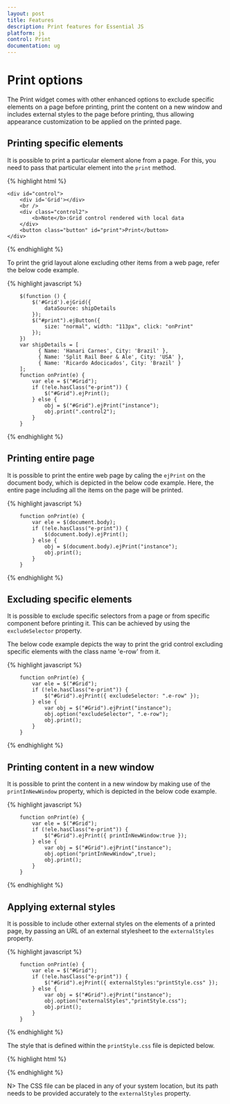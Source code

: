 ```yaml
---
layout: post
title: Features
description: Print features for Essential JS
platform: js
control: Print
documentation: ug
---
```


# Print options

The Print widget comes with other enhanced options to exclude specific elements on a page before printing, print the content on a new window and includes external styles to the page before printing, thus allowing appearance customization to be applied on the printed page.

## Printing specific elements

It is possible to print a particular element alone from a page. For this, you need to pass that particular element into the `print` method.

{% highlight html %}

    <div id="control">
        <div id='Grid'></div>
        <br />
        <div class="control2">
            <b>Note</b>:Grid control rendered with local data
        </div>
        <button class="button" id="print">Print</button>
    </div>
   

{% endhighlight %}

To print the grid layout alone excluding other items from a web page, refer the below code example.

{% highlight javascript %}

        $(function () {
            $('#Grid').ejGrid({
                dataSource: shipDetails
            });
            $("#print").ejButton({
                size: "normal", width: "113px", click: "onPrint"
            });
        })
        var shipDetails = [
              { Name: 'Hanari Carnes', City: 'Brazil' },
              { Name: 'Split Rail Beer & Ale', City: 'USA' },
              { Name: 'Ricardo Adocicados', City: 'Brazil' }
        ];
        function onPrint(e) {
            var ele = $("#Grid");
            if (!ele.hasClass("e-print")) {
                $("#Grid").ejPrint();
            } else {
                obj = $("#Grid").ejPrint("instance");
                obj.print(".control2");
            }
        }
        
{% endhighlight %}


## Printing entire page

It is possible to print the entire web page by caling the `ejPrint` on the document body, which is depicted in the below code example. Here, the entire page including all the items on the page will be printed.

{% highlight javascript %}

        function onPrint(e) {
            var ele = $(document.body);
            if (!ele.hasClass("e-print")) {
                $(document.body).ejPrint();
            } else {
                obj = $(document.body).ejPrint("instance");
                obj.print();
            }
        }
          

{% endhighlight %}


## Excluding specific elements

It is possible to exclude specific selectors from a page or from specific component before printing it. This can be achieved by using the `excludeSelector` property.

The below code example depicts the way to print the grid control excluding specific elements with the class name 'e-row' from it.

{% highlight javascript %}

        function onPrint(e) {
            var ele = $("#Grid");
            if (!ele.hasClass("e-print")) {
                $("#Grid").ejPrint({ excludeSelector: ".e-row" });
            } else {
                var obj = $("#Grid").ejPrint("instance");
                obj.option("excludeSelector", ".e-row");
                obj.print();
            }
        }
{% endhighlight %}


## Printing content in a new window

It is possible to print the content in a new window by making use of the `printInNewWindow` property, which is depicted in the below code example.

{% highlight javascript %}

        function onPrint(e) {
            var ele = $("#Grid");
            if (!ele.hasClass("e-print")) {
                $("#Grid").ejPrint({ printInNewWindow:true });
            } else {
                var obj = $("#Grid").ejPrint("instance");
                obj.option("printInNewWindow",true);
                obj.print();
            }
        }

{% endhighlight %}


## Applying external styles

It is possible to include other external styles on the elements of a printed page, by passing an URL of an external stylesheet to the `externalStyles` property.

{% highlight javascript %}

        function onPrint(e) {
            var ele = $("#Grid");
            if (!ele.hasClass("e-print")) {
                $("#Grid").ejPrint({ externalStyles:"printStyle.css" });
            } else {
                var obj = $("#Grid").ejPrint("instance");
                obj.option("externalStyles","printStyle.css");
                obj.print();
            }
        }
    
{% endhighlight %}

The style that is defined within the `printStyle.css` file is depicted below.

{% highlight html %}

<style>

.e-grid .e-headercelldiv{
	font-size:20px !important;
}

</style>

{% endhighlight %}

N> The CSS file can be placed in any of your system location, but its path needs to be provided accurately to the `externalStyles` property.
